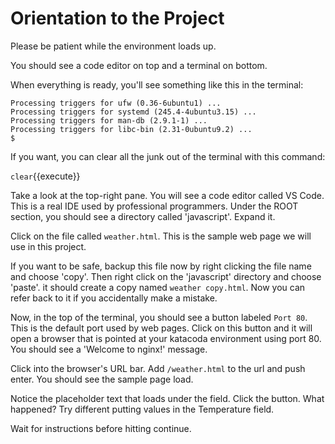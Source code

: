 # Orientation to the Project

Please be patient while the environment loads up. 

You should see a code editor on top and a terminal on bottom.

When everything is ready, you'll see something like this in the terminal:

```
Processing triggers for ufw (0.36-6ubuntu1) ...
Processing triggers for systemd (245.4-4ubuntu3.15) ...
Processing triggers for man-db (2.9.1-1) ...
Processing triggers for libc-bin (2.31-0ubuntu9.2) ...
$ 
```

If you want, you can clear all the junk out of the terminal with this command:

`clear`{{execute}}

Take a look at the top-right pane. You will see a code editor called VS Code. This is a real IDE used by professional programmers. Under the ROOT section, you should see a directory called 'javascript'. Expand it.

Click on the file called `weather.html`. This is the sample web page we will use in this project.

If you want to be safe, backup this file now by right clicking the file name and choose 'copy'. Then right click on the 'javascript' directory and choose 'paste'. it should create a copy named `weather copy.html`. Now you can refer back to it if you accidentally make a mistake.

Now, in the top of the terminal, you should see a button labeled `Port 80`. This is the default port used by web pages. Click on this button and it will open a browser that is pointed at your katacoda environment using port 80. You should see a 'Welcome to nginx!' message.

Click into the browser's URL bar. Add `/weather.html` to the url and push enter. You should see the sample page load.

Notice the placeholder text that loads under the field. Click the button. What happened? Try different putting values in the Temperature field.

Wait for instructions before hitting continue.